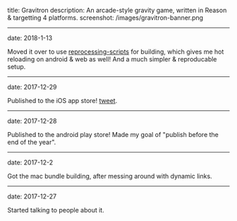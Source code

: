 title: Gravitron
description: An arcade-style gravity game, written in Reason & targetting 4 platforms.
screenshot: /images/gravitron-banner.png

---
date: 2018-1-13

Moved it over to use [reprocessing-scripts](/projects/reprocessing-scripts/) for building, which gives me hot
reloading on android & web as well! And a much simpler & reproducable setup.

---
date: 2017-12-29

Published to the iOS app store! [tweet](https://twitter.com/jaredforsyth/status/946972513367666688).

---
date: 2017-12-28

Published to the android play store! Made my goal of "publish before the end of the year".

---
date: 2017-12-2

Got the mac bundle building, after messing around with dynamic links.

---
date: 2017-12-27

Started talking to people about it.